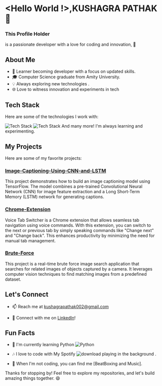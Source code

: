 # <Hello World !>,KUSHAGRA PATHAK 👋


### This Profile Holder
is a passionate developer with a love for coding and innovation, 🚀

## About Me

- 🌟 Learner becoming developer with a focus on updated skills.
- 🎓 Computer Science graduate from Amity University.
- 💡 Always exploring new technologies .
- 🌐 Love to witness innovation and experiments in tech

## Tech Stack

Here are some of the technologies I work with:

![Tech Stack](https://img.shields.io/badge/Python-<color>?style=for-the-badge&logo=python&logoColor=white)
![Tech Stack](https://img.shields.io/badge/C++-%3Ccolor%3E?style=for-the-badge&logo=c%2B%2B&logoColor=white)
And many more! I'm always learning and experimenting.

## My Projects

Here are some of my favorite projects:

### [Image-Captioning-Using-CNN-and-LSTM](https://github.com/IcodeG00D/Image-Captioning-Using-CNN-and-LSTM.git)

This project demonstrates how to build an image captioning model using TensorFlow. The model combines a pre-trained Convolutional Neural Network (CNN) for image feature extraction and a Long Short-Term Memory (LSTM) network for generating captions.

### [Chrome-Extension](https://github.com/IcodeG00D/Chrome-Extension.git)

Voice Tab Switcher is a Chrome extension that allows seamless tab navigation using voice commands. With this extension, you can switch to the next or previous tab by simply speaking commands like "Change next" and "Change back". This enhances productivity by minimizing the need for manual tab management.

### [Brute-Force](https://github.com/IcodeG00D/Brute-Force.git)
This project is a real-time brute force image search application that searches for related images of objects captured by a camera. It leverages computer vision techniques to find matching images from a predefined dataset.

## Let's Connect

- 📫 Reach me at [kushagrapathak002@gmail.com](mailto:kushagrapathak002@gmail.com)

- 💬 Connect with me on [LinkedIn](https://www.linkedin.com/in/kushagra-pathak-8b6390252/)!

## Fun Facts

- 🌱 I'm currently learning Python ![Python](https://img.shields.io/badge/Python-<color>?style=for-the-badge&logo=python&logoColor=white)


- 🎶 I love to code with My Spotify  ![download](https://github.com/IcodeG00D/IcodeG00D/assets/131690273/a4f3b72d-8d87-4cd1-a3a9-f9f9c1a364bd) 
 playing in the background .



- 🌄 When I'm not coding, you can find me [BeatBoxing and Music].

Thanks for stopping by! Feel free to explore my repositories, and let's build amazing things together. 😄
